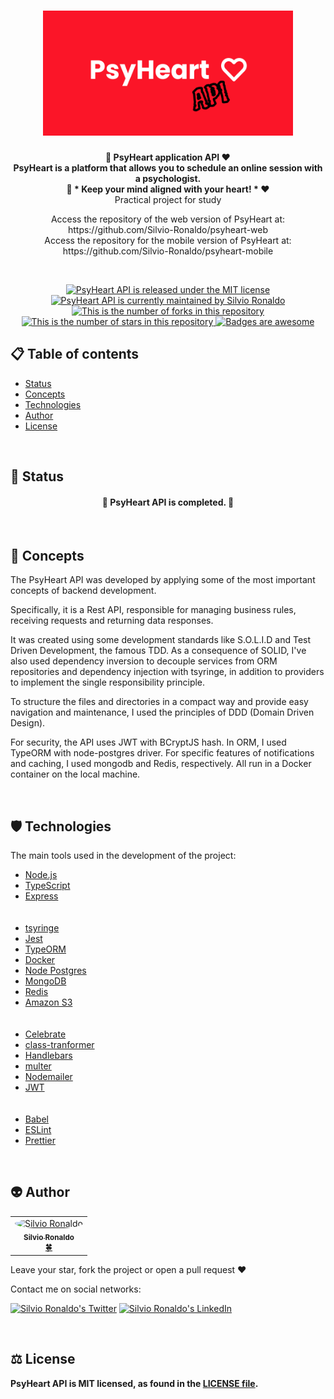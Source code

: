 <h1 align="center">
  <img src="./assets/psyheart-api-logo.svg" alt="PsyHeart Logo" height=200 width=400 />
</h1>

<p align="center">
  <strong>
    🧠 PsyHeart application API ❤️</br>
    PsyHeart is a platform that allows you to schedule an online session with a psychologist.</br>
    🧠 * Keep your mind aligned with your heart! * ❤️
  </strong></br>Practical project for study</br>

  <p align="center">
    Access the repository of the web version of PsyHeart at: https://github.com/Silvio-Ronaldo/psyheart-web</br>
    Access the repository for the mobile version of PsyHeart at: https://github.com/Silvio-Ronaldo/psyheart-mobile
  </p></br>
</p>

<p align="center">
  <a href="./LICENSE">
    <img src="https://img.shields.io/badge/license-MIT-blue" alt="PsyHeart API is released under the MIT license" />
  </a>
  <a href="https://GitHub.com/Silvio-Ronaldo/psyheart-api/graphs/commit-activity">
    <img src="https://img.shields.io/badge/Maintained%3F-yes-brightgreen" alt="PsyHeart API is currently maintained by Silvio Ronaldo" />
  </a>
  <a href="https://GitHub.com/Silvio-Ronaldo/psyheart-api/network/">
    <img src="https://img.shields.io/github/forks/Silvio-Ronaldo/psyheart-api?style=social" alt="This is the number of forks in this repository" />
  </a>
  <a href="https://GitHub.com/Silvio-Ronaldo/psyheart-api/stargazers/">
    <img src="https://img.shields.io/github/stars/Silvio-Ronaldo/psyheart-api?style=social" alt="This is the number of stars in this repository" />
  </a>
  <a href="https://github.com/Naereen/badges">
    <img src="https://img.shields.io/badge/badge-awesome-brightgreen" alt="Badges are awesome" />
  </a>
</p>


<h2>
  📋 Table of contents
</h2>
<ul>
  <li><a href="https://github.com/Silvio-Ronaldo/psyheart-api#-status">Status</a></li>
  <li><a href="https://github.com/Silvio-Ronaldo/psyheart-api#-concepts">Concepts</a></li> 
  <li><a href="https://github.com/Silvio-Ronaldo/psyheart-api#%EF%B8%8F-technologies">Technologies</a></li>
  <li><a href="https://github.com/Silvio-Ronaldo/psyheart-api#-author">Author</a></li>
  <li><a href="https://github.com/Silvio-Ronaldo/psyheart-api#%EF%B8%8F-license">License</a></li>
</ul></br>


<h2>📌 Status</h2>
<h4 align="center">🚧 PsyHeart API is completed. 🚀</h4></br>



<h2>🎯 Concepts</h2>
<p>The PsyHeart API was developed by applying some of the most important concepts of backend development.</p>
<p>Specifically, it is a Rest API, responsible for managing business rules, receiving requests and returning data responses.</p>
<p>It was created using some development standards like S.O.L.I.D and Test Driven Development, the famous TDD. As a consequence of SOLID, I've also used dependency inversion to decouple services from ORM repositories and dependency injection with tsyringe, in addition to providers to implement the single responsibility principle.</p>
<p>To structure the files and directories in a compact way and provide easy navigation and maintenance, I used the principles of DDD (Domain Driven Design).</p>
<p>For security, the API uses JWT with BCryptJS hash. In ORM, I used TypeORM with node-postgres driver. For specific features of notifications and caching, I used mongodb and Redis, respectively. All run in a Docker container on the local machine.</p></br>



<h2>🛡️ Technologies</h2>
<p>The main tools used in the development of the project: </p>

<ul>
  <li><a href="https://nodejs.org/en/">Node.js</a></li>
  <li><a href="https://www.typescriptlang.org">TypeScript</a></li>
  <li><a href="https://expressjs.com/pt-br/">Express</a></li></br></br>
  <li><a href="https://github.com/microsoft/tsyringe">tsyringe</a></li>
  <li><a href="https://jestjs.io/pt-BR/">Jest</a></li>
  
  <li><a href="https://typeorm.io/#/">TypeORM</a></li>
  <li><a href="https://www.docker.com">Docker</a></li>
  <li><a href="https://node-postgres.com">Node Postgres</a></li>
  <li><a href="https://www.mongodb.com/pt-br">MongoDB</a></li>
  <li><a href="https://redis.io">Redis</a></li>
  <li><a href="https://aws.amazon.com/pt/s3/">Amazon S3</a></li></br></br>
  
  <li><a href="https://github.com/arb/celebrate">Celebrate</a></li>
  <li><a href="https://github.com/typestack/class-transformer">class-tranformer</a></li>
  <li><a href="https://handlebarsjs.com">Handlebars</a></li>
  <li><a href="https://www.npmjs.com/package/multer">multer</a></li>
  <li><a href="https://nodemailer.com/about/">Nodemailer</a></li>
  <li><a href="https://jwt.io">JWT</a></li></br></br>
  
  <li><a href="https://babeljs.io">Babel</a></li>
  <li><a href="https://eslint.org">ESLint</a></li>
  <li><a href="https://prettier.io">Prettier</a></li>
</ul></br>



<h2>👽 Author</h2>
<table>
  <tr>
    <td align="center"><a href="https://github.com/Silvio-Ronaldo"><img style="border-radius: 50%;" src="https://avatars.githubusercontent.com/u/48893927?v=4" width="100px;" alt="Silvio Ronaldo"/><br /><sub><b>Silvio Ronaldo</b></sub></a><br /><a href="https://github.com/Silvio-Ronaldo" title="Silvio Ronaldo">🍀</a></td>
  </tr>
</table>
<p>Leave your star, fork the project or open a pull request ❤️</p>
<p>Contact me on social networks: </p>
<p><a href="https://twitter.com/sivirinoo"><img src="https://img.shields.io/twitter/follow/sivirinoo?style=social" alt="Silvio Ronaldo's Twitter" /></a>
<a href="https://br.linkedin.com/in/silvio-ronaldo77"><img src="https://img.shields.io/badge/-Silvio-blue?style=flat&logo=Linkedin&logoColor=white" alt="Silvio Ronaldo's LinkedIn" /></a></p></br>


<h2>⚖️ License</h2>
<p><strong>PsyHeart API is MIT licensed, as found in the <a href="./LICENSE">LICENSE file</a>.</strong></p>
